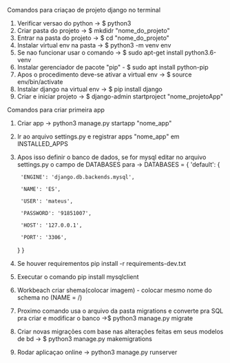 Comandos para criaçao de projeto django no terminal
1) Verificar versao do python -> $ python3
2) Criar pasta do projeto -> $ mkdidr "nome_do_projeto"
3) Entrar na pasta do projeto -> $ cd "nome_do_projeto"
4) Instalar virtual env na pasta -> $ python3 -m venv env
5) Se nao funcionar usar o comando -> $ sudo apt-get install python3.6-venv
6) Instalar gerenciador de pacote "pip" - $ sudo apt install python-pip
7) Apos o procedimento deve-se ativar a virtual env -> $ source env/bin/activate
8) Instalar django na virtual env -> $ pip install django
10) Criar e iniciar projeto -> $ django-admin startproject "nome_projetoApp"


Comandos para criar primeira app
1) Criar app -> python3 manage.py startapp "nome_app"
2) Ir ao arquivo settings.py e registrar apps "nome_app" em INSTALLED_APPS
3) Apos isso definir o banco de dados, se for mysql editar no arquivo settings.py o campo de DATABASES para -> 
DATABASES = {
    'default': {
    
        'ENGINE': 'django.db.backends.mysql',
        
        'NAME': 'ES',
       
        'USER': 'mateus',
        
        'PASSWORD': '91851007',
        
        'HOST': '127.0.0.1',
        
        'PORT': '3306',
    }
}
4) Se houver requirementos pip install -r requirements-dev.txt
5) Executar o comando pip install mysqlclient
6) Workbeach criar shema(colocar imagem) - colocar mesmo nome do schema no (NAME = /\)
7) Proximo comando usa o arquivo da pasta migrations e converte pra SQL pra criar e modificar o banco ->$ python3 manage.py migrate 
8) Criar novas migrações com base nas alterações feitas em seus modelos de bd -> $ python3 manage.py makemigrations
9) Rodar aplicaçao online -> python3 manage.py runserver

